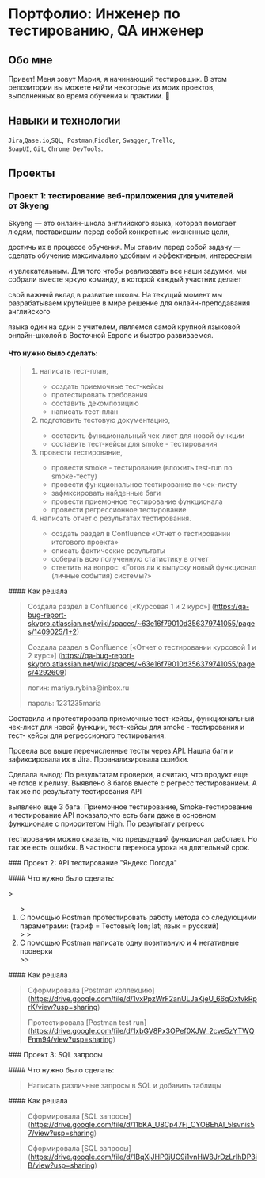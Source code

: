 # Портфолио: Инженер по тестированию, QA инженер

## Обо мне
Привет! Меня зовут Мария, я начинающий тестировщик.
В этом репозитории вы можете найти некоторые из моих проектов, выполненных во время обучения и практики. 👋

## Навыки и технологии

``Jira``,``Qase.io``,``SQL``,`` Postman``,``Fiddler``, ``Swagger``, ``Trello``, <br>
``SoapUI``, ``Git``, ``Chrome DevTools``.

## Проекты

### Проект 1: тестирование веб-приложения для учителей от Skyeng 

<p> Skyeng — это онлайн-школа английского языка, которая помогает людям, поставившим перед собой конкретные жизненные цели, </p>
<p> достичь их в процессе обучения. Мы ставим перед собой задачу — сделать обучение максимально удобным и эффективным, интересным </p>
<p> и увлекательным. Для того чтобы реализовать все наши задумки, мы собрали вместе яркую команду, в которой каждый участник делает </p> 
<p> свой важный вклад в развитие школы. На текущий момент мы разрабатываем крутейшее в мире решение для онлайн-преподавания английского </p> 
<p> языка один на один с учителем, являемся самой крупной языковой онлайн-школой в Восточной Европе и быстро развиваемся. </p>

#### Что нужно было сделать:


> <ol>
> <li>написать тест-план,</li>
>
> - создать приемочные тест-кейсы
> - протестировать требования
> - составить декомпозицию
> - написать тест-план
>
> <li>подготовить тестовую документацию,</li>
>
> - составить функциональный чек-лист для новой функции
> - составить тест-кейсы для smoke - тестирования
>  
> <li>провести тестирование,</li>
>
> - провести smoke - тестирование (вложить  test-run по smoke-тесту)
> - провести функциональное тестирование по чек-листу
> - зафмксировать найденные баги
> - провести приемочное тестирование функционала
> - провести регрессионное тестирование
>
> <li>написать отчет о результатах тестирования.</li>
>
> - создать раздел в Confluence «Отчет о тестировании итогового проекта»
> - описать фактические результаты
> - cоберать всю полученную статистику в отчет
> - ответить на вопрос: «Готов ли к выпуску новый функционал (личные события) системы?»
> </ol>


<p> #### Как решала </p>

> Создала раздел в Confluence [«Курсовая 1 и 2 курс»] (https://qa-bug-report-skypro.atlassian.net/wiki/spaces/~63e16f79010d356379741055/pages/1409025/1+2)
>
> Создала раздел в Confluence [«Отчет о тестировании курсовой 1 и 2 курс»] (https://qa-bug-report-skypro.atlassian.net/wiki/spaces/~63e16f79010d356379741055/pages/4292609)
>
> <p> логин: mariya.rybina@inbox.ru </p>
> <p> пароль: 1231235maria </p>

<p> Cоставила и протестировала приемочные тест-кейсы, функциональный чек-лист для новой функции, тест-кейсы для smoke - тестирования и тест- кейсы для регрессионого тестирования.</p>
<p> Провела все выше перечисленные тесты через API. Нашла баги и зафиксировала их в Jira. Проанализировала ошибки.</p>
<p> Сделала вывод: По результатам проверки, я считаю, что продукт еще не готов к релизу. Выявлено 8 багов вместе с регресс тестированием. А так же по результату тестирования API </p>
<p>выявлено еще 3 бага. Приемочное тестирование, Smoke-тестирование и тестирование API показало,что есть баги даже в основном функционале с приоритетом High.  По результату регресс </p>
<p> тестирования можно сказать, что предыдущий функционал работает. Но так же есть ошибки. В частности переноса урока на длительный срок. </p>



<p> ### Проект 2: API тестирование "Яндекс Погода" </p>

<p> #### Что нужно было сделать:<p>
> <ol>
> <li> С помощью Postman протестировать работу метода со следующими параметрами: (тариф = Тестовый; lon; lat; язык = русский) </li>
>
> <li> С помощью Postman написать одну позитивную и 4 негативные проверки </li>
>> </ol>


<p> #### Как решала </p>


> Сформировала [Postman коллекцию] (https://drive.google.com/file/d/1vxPpzWrF2anULJaKjeU_66qQxtvkRprK/view?usp=sharing)
>
> Протестировала [Postman test run] (https://drive.google.com/file/d/1xbGV8Px3OPef0XJW_2cve5zYTWQFnm94/view?usp=sharing)
>



<p> ### Проект 3: SQL запросы </p>


<p> #### Что нужно было сделать:<p>

>  Написать различные запросы в SQL и добавить таблицы 


<p> #### Как решала </p>


> Сформировала [SQL запросы] (https://drive.google.com/file/d/11bKA_U8Cp47Fj_CYOBEhAl_5lsvnis57/view?usp=sharing)
>
> Сформировала [SQL запросы] (https://drive.google.com/file/d/1BqXjJHP0jUC9i1vnHW8JrDzLrIhDP3iB/view?usp=sharing)
>





